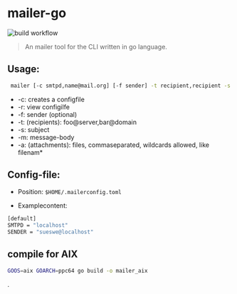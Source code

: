 # mailer-go

![build workflow](https://github.com/sueswe/mailer-go/actions/workflows/go.yml/badge.svg?event=push)

> An mailer tool for the CLI written in go language.

## Usage:

~~~sh
 mailer [-c smtpd,name@mail.org] [-f sender] -t recipient,recipient -s subject -m messagebody [-a "attachment_a,attachm*,attachment_c"]
~~~

  - -c: creates a configfile
  - -r: view configilfe
  - -f: sender (optional)
  - -t: (recipients):  foo@server,bar@domain
  - -s: subject
  - -m: message-body
  - -a: (attachments): files, commaseparated, wildcards allowed, like filenam*


## Config-file:

* Position: `$HOME/.mailerconfig.toml`

* Examplecontent:

~~~sh
[default]
SMTPD = "localhost"
SENDER = "sueswe@localhost"
~~~

## compile for AIX

~~~sh
GOOS=aix GOARCH=ppc64 go build -o mailer_aix
~~~

.

